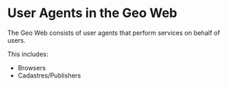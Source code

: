 # User Agents in the Geo Web

The Geo Web consists of user agents that perform services on behalf of users.

This includes:
- Browsers
- Cadastres/Publishers